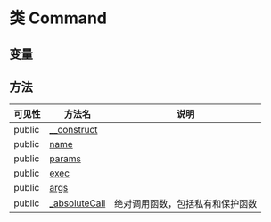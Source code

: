 #  类 Command




## 变量


## 方法


| 可见性 | 方法名 | 说明 |
|--------|-------|------|
| public|[__construct](Command/__construct.md) |  |
| public|[name](Command/name.md) |  |
| public|[params](Command/params.md) |  |
| public|[exec](Command/exec.md) |  |
| public|[args](Command/args.md) |  |
| public|[_absoluteCall](Command/_absoluteCall.md) | 绝对调用函数，包括私有和保护函数  |
